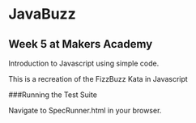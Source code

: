JavaBuzz 
========

Week 5 at Makers Academy
------------------------

Introduction to Javascript using simple code. 

This is a recreation of the FizzBuzz Kata in Javascript

###Running the Test Suite

Navigate to SpecRunner.html in your browser.
